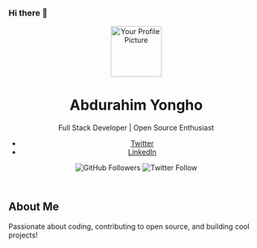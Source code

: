 ### Hi there 👋

<!--
**abdurahim50/abdurahim50** is a ✨ _special_ ✨ repository because its `README.md` (this file) appears on your GitHub profile.

Here are some ideas to get you started:

- 🔭 I’m currently working on ...
- 🌱 I’m currently learning ...
- 👯 I’m looking to collaborate on ...
- 🤔 I’m looking for help with ...
- 💬 Ask me about ...
- 📫 How to reach me: ...
- 😄 Pronouns: ...
- ⚡ Fun fact: ...
-->
<!DOCTYPE html>
<html lang="en">
<head>
    <meta charset="UTF-8">
    <meta name="viewport" content="width=device-width, initial-scale=1.0">
    <title>Your GitHub Profile</title>
    <!-- Add any additional meta tags, styles, or links here -->
</head>
<body>
    <header>
        <img src="profile picture" alt="Your Profile Picture" width="100" height="100">
        <h1>Abdurahim Yongho</h1>
        <p>Full Stack Developer | Open Source Enthusiast</p>
        <!-- Add social links -->
        <ul>
            <li><a href="https://twitter.com/AYongho" target="_blank">Twitter</a></li>
            <li><a href="https://www.linkedin.com/in/abdurahim-yongho-1a7b33159/" target="_blank">LinkedIn</a></li>
            <!-- Add more social links as needed -->
        </ul>
        <!-- Add badges or shields -->
        <img src="https://img.shields.io/github/followers/abdurahim50?style=social" alt="GitHub Followers">
        <img src="https://img.shields.io/twitter/follow/your_twitter?style=social" alt="Twitter Follow">
    </header>
    <!-- Add a brief summary or bio -->
    <section>
        <h2>About Me</h2>
        <p>Passionate about coding, contributing to open source, and building cool projects!</p>
    </section>
    <!-- Add more sections as needed -->
</body>
</html>
